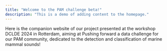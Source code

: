 ```yaml
---
title: "Welcome to the PAM challenge beta!"
description: "This is a demo of adding content to the homepage."
---
```





Here is the companion website of our project presented at the workshop DCLDE 2024 in Rotterdam, aiming at Pushing forward a data challenge for our PAM community, dedicated to the detection and classification of marine mammal sounds!

